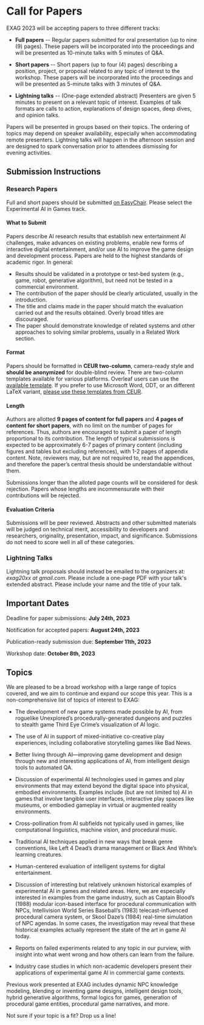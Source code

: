 # Call for Papers

EXAG 2023 will be accepting papers to three different tracks:

* **Full papers** -- Regular papers submitted for oral presentation (up to nine (9) pages). These papers will be incorporated into the proceedings and will be presented as 10-minute talks with 5 minutes of Q&A.

* **Short papers** -- Short papers (up to four (4) pages) describing a position, project, or proposal related to any topic of interest to the workshop. These papers will be incorporated into the proceedings and will be presented as 5-minute talks with 3 minutes of Q&A.

* **Lightning talks** -- (One-page extended abstract) Presenters are given 5 minutes to present on a relevant topic of interest. Examples of talk formats are calls to action, explanations of design spaces, deep dives, and opinion talks.

Papers will be presented in groups based on their topics. The ordering of topics may depend on speaker availability,
especially when accommodating remote presenters. Lightning talks will happen in the afternoon session and are designed to spark conversation prior to attendees dismissing for evening activities.

## Submission Instructions

### Research Papers

Full and short papers should be submitted [on EasyChair](https://easychair.org/my/conference?conf=aiide23). Please select the Experimental AI in Games track.

#### What to Submit

Papers describe AI research results that establish new entertainment AI challenges, make advances on existing problems, enable new forms of interactive digital entertainment, and/or use AI to improve the game design and development process.  Papers are held to the highest standards of academic rigor. In general:

* Results should be validated in a prototype or test-bed system (e.g., game, robot, generative algorithm), but need not be tested in a commercial environment.
* The contribution of the paper should be clearly articulated, usually in the introduction.
* The title and claims made in the paper should match the evaluation carried out and the results obtained. Overly broad titles are discouraged.
* The paper should demonstrate knowledge of related systems and other approaches to solving similar problems, usually in a Related Work section.

#### Format

Papers should be formatted in **CEUR two-column**, camera-ready style and **should be anonymized** for double-blind review. There are two-column templates available for various platforms. Overleaf users can use the [available template](https://www.overleaf.com/latex/templates/template-for-submissions-to-ceur-workshop-proceedings-ceur-ws-dot-org/wqyfdgftmcfw). If you prefer to use Microsoft Word, ODT, or an different LaTeX variant, [please use these templates from CEUR](http://ceur-ws.org/Vol-XXX/CEURART.zip).

#### Length

Authors are allotted **9 pages of content for full papers** and **4 pages of content for short papers**, with no limit on the number of pages for references. Thus, authors are encouraged to submit a paper of length proportional to its contribution. The length of typical submissions is expected to be approximately 6-7 pages of primary content (including figures and tables but excluding references), with 1-2 pages of appendix content. Note, reviewers may, but are not required to, read the appendices, and therefore the paper’s central thesis should be understandable without them.

Submissions longer than the alloted page counts will be considered for desk rejection. Papers whose lengths are incommensurate with their contributions will be rejected.

#### Evaluation Criteria

Submissions will be peer reviewed. Abstracts and other submitted materials will be judged on technical merit, accessibility to developers and researchers, originality, presentation, impact, and significance. Submissions do not need to score well in all of these categories.

### Lightning Talks

Lightning talk proposals should instead be emailed to the organizers at: *exag20xx at gmail.com*. Please include a one-page PDF with your talk's extended abstract. Please include your name and the title of your talk.

## Important Dates

Deadline for paper submissions:  **July 24th, 2023**

Notification for accepted papers: **August 24th, 2023**

Publication-ready submission due: **September 11th, 2023**

Workshop date: **October 8th, 2023**

## Topics

We are pleased to be a broad workshop with a large range of topics covered, and we aim to continue and expand our scope this year. This is a non-comprehensive list of topics of interest to EXAG:

* The development of new game systems made possible by AI, from roguelike Unexplored’s procedurally-generated dungeons and puzzles to stealth game Third Eye Crime’s visualization of AI logic.

* The use of AI in support of mixed-initiative co-creative play experiences, including collaborative storytelling games like Bad News.

* Better living through AI—improving game development and design through new and interesting applications of AI, from intelligent design tools to automated QA.

* Discussion of experimental AI technologies used in games and play environments that may extend beyond the digital space into physical, embodied environments. Examples include (but are not limited to) AI in games that involve tangible user interfaces, interactive play spaces like museums, or embodied gameplay in virtual or augmented reality environments.

* Cross-pollination from AI subfields not typically used in games, like computational linguistics, machine vision,
and procedural music.

* Traditional AI techniques applied in new ways that break genre conventions, like Left 4 Dead’s drama management or Black And White’s learning creatures.

* Human-centered evaluation of intelligent systems for digital entertainment.

* Discussion of interesting but relatively unknown historical examples of experimental AI in games and related areas. Here, we are especially interested in examples from the game industry, such as Captain Blood’s (1988) modular icon-based interface for procedural communication with NPCs, Intellivision World Series Baseball’s (1983) telecast-influenced procedural camera system, or Skool Daze’s (1984) real-time simulation of NPC agendas. In some cases, the investigation may reveal that these historical examples actually represent the state of the art in game AI today.

* Reports on failed experiments related to any topic in our purview, with insight into what went wrong and how others can learn from the failure.

* Industry case studies in which non-academic developers present their applications of experimental game AI in commercial game contexts.

Previous work presented at EXAG includes dynamic NPC knowledge modeling, blending or inventing game designs, intelligent design tools, hybrid generative algorithms, formal logics for games, generation of procedural game entities, procedural game narratives, and more.

Not sure if your topic is a fit? Drop us a line!
